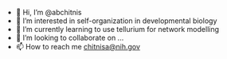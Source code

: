 - 👋 Hi, I’m @abchitnis
- 👀 I’m interested in self-organization in developmental biology
- 🌱 I’m currently learning to use tellurium for network modelling
- 💞️ I’m looking to collaborate on ...
- 📫 How to reach me chitnisa@nih.gov

<!---
abchitnis/abchitnis is a ✨ special ✨ repository because its `README.md` (this file) appears on your GitHub profile.
You can click the Preview link to take a look at your changes.
--->
